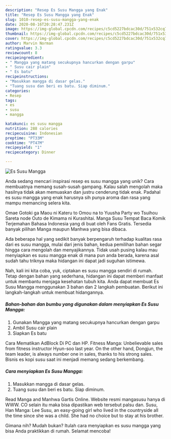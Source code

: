 ```yaml
---
description: "Resep Es Susu Mangga yang Enak"
title: "Resep Es Susu Mangga yang Enak"
slug: 1010-resep-es-susu-mangga-yang-enak
date: 2020-08-16T20:28:47.231Z
image: https://img-global.cpcdn.com/recipes/c5cd5227bdcac30d/751x532cq70/es-susu-mangga-foto-resep-utama.jpg
thumbnail: https://img-global.cpcdn.com/recipes/c5cd5227bdcac30d/751x532cq70/es-susu-mangga-foto-resep-utama.jpg
cover: https://img-global.cpcdn.com/recipes/c5cd5227bdcac30d/751x532cq70/es-susu-mangga-foto-resep-utama.jpg
author: Marvin Norman
ratingvalue: 3.3
reviewcount: 8
recipeingredient:
- " Mangga yang matang secukupnya hancurkan dengan garpu"
- " Susu cair plain"
- " Es batu"
recipeinstructions:
- "Masukkan mangga di dasar gelas."
- "Tuang susu dan beri es batu. Siap diminum."
categories:
- Resep
tags:
- es
- susu
- mangga

katakunci: es susu mangga 
nutrition: 288 calories
recipecuisine: Indonesian
preptime: "PT33M"
cooktime: "PT47M"
recipeyield: "1"
recipecategory: Dinner

---
```



![Es Susu Mangga](https://img-global.cpcdn.com/recipes/c5cd5227bdcac30d/751x532cq70/es-susu-mangga-foto-resep-utama.jpg)

Anda sedang mencari inspirasi resep es susu mangga yang unik? Cara membuatnya memang susah-susah gampang. Kalau salah mengolah maka hasilnya tidak akan memuaskan dan justru cenderung tidak enak. Padahal es susu mangga yang enak harusnya sih punya aroma dan rasa yang mampu memancing selera kita.

Omae Gotoki ga Maou ni Kateru to Omou na to Yuusha Party wo Tsuihou Sareta node Outo de Kimama ni Kurashitai. Manga Susu Tempat Baca Komik Terjemahan Bahasa Indonesia yang di buat oleh Fans Gratis. Tersedia banyak pilihan Manga maupun Manhwa yang bisa dibaca.

Ada beberapa hal yang sedikit banyak berpengaruh terhadap kualitas rasa dari es susu mangga, mulai dari jenis bahan, kedua pemilihan bahan segar hingga cara mengolah dan menyajikannya. Tidak usah pusing kalau mau menyiapkan es susu mangga enak di mana pun anda berada, karena asal sudah tahu triknya maka hidangan ini dapat jadi suguhan istimewa.


Nah, kali ini kita coba, yuk, ciptakan es susu mangga sendiri di rumah. Tetap dengan bahan yang sederhana, hidangan ini dapat memberi manfaat untuk membantu menjaga kesehatan tubuh kita. Anda dapat membuat Es Susu Mangga menggunakan 3 bahan dan 2 langkah pembuatan. Berikut ini langkah-langkah untuk membuat hidangannya.

<!--inarticleads1-->

##### Bahan-bahan dan bumbu yang digunakan dalam menyiapkan Es Susu Mangga:

1. Gunakan  Mangga yang matang secukupnya hancurkan dengan garpu
1. Ambil  Susu cair plain
1. Siapkan  Es batu


Cara Mematikan AdBlock Di PC dan HP. Fitness Manga: Unbelievable sales from fitness instructor Hyun-soo last year. On the other hand, Dongjun, the team leader, is always number one in sales, thanks to his strong sales. Bisnis es kopi susu saat ini menjadi memang sedang berkembang. 

<!--inarticleads2-->

##### Cara menyiapkan Es Susu Mangga:

1. Masukkan mangga di dasar gelas.
1. Tuang susu dan beri es batu. Siap diminum.


Read Manga and Manhwa Gartis Online. Website resmi mangasusu hanya di WWW. CO selain itu maka bisa dipastikan web tersebut palsu dan. Susu, Han Manga: Lee Susu, an easy-going girl who lived in the countryside all the time since she was a child. She had no choice but to stay at his brother. 

Gimana nih? Mudah bukan? Itulah cara menyiapkan es susu mangga yang bisa Anda praktikkan di rumah. Selamat mencoba!
